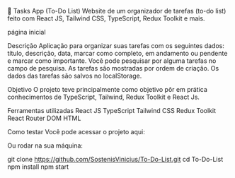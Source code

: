 📅 Tasks App (To-Do List)
Website de um organizador de tarefas (to-do list) feito com React JS, Tailwind CSS, TypeScript, Redux Toolkit e mais.

página inicial

Descrição
Aplicação para organizar suas tarefas com os seguintes dados: título, descrição, data, marcar como completo, em andamento ou pendente e marcar como importante.
Você pode pesquisar por alguma tarefas no campo de pesquisa.
As tarefas são mostradas por ordem de criação.
Os dados das tarefas são salvos no localStorage.

Objetivo
O projeto teve principalmente como objetivo pôr em prática conhecimentos de TypeScript, Tailwind, Redux Toolkit e React Js.

Ferramentas utilizadas
React JS
TypeScript
Tailwind CSS
Redux Toolkit
React Router DOM
HTML

Como testar
Você pode acessar o projeto aqui: 

Ou rodar na sua máquina:

git clone https://github.com/SostenisVinicius/To-Do-List.git
cd To-Do-List
npm install
npm start
